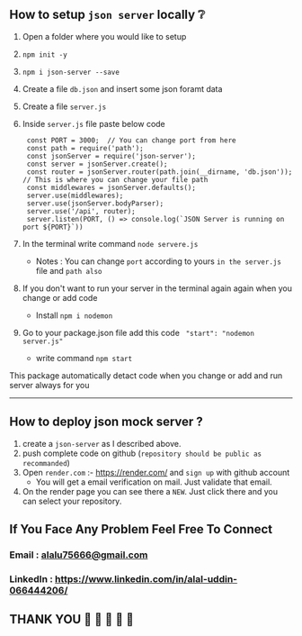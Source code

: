 ## How to setup `json server` locally ❔

1. Open a folder where you would like to setup
2. `npm init -y`
3. `npm i json-server --save`
4. Create a file `db.json` and insert some json foramt data
5. Create a file `server.js`
6. Inside `server.js` file paste below code

        const PORT = 3000;  // You can change port from here
        const path = require('path');
        const jsonServer = require('json-server');
        const server = jsonServer.create();
        const router = jsonServer.router(path.join(__dirname, 'db.json'));  // This is where you can change your file path
        const middlewares = jsonServer.defaults();
        server.use(middlewares);
        server.use(jsonServer.bodyParser);
        server.use('/api', router);
        server.listen(PORT, () => console.log(`JSON Server is running on port ${PORT}`))

7. In the terminal write command `node servere.js`

   - Notes : You can change `port` according to yours `in the server.js` file and `path also`

8. If you don't want to run your server in the terminal again again when you change or add code 
   
     - Install `npm i nodemon`

9. Go to your package.json file add this code ` "start": "nodemon server.js"`    
     - write command `npm start` 

This package automatically detact code when you change or add and run server always for you

---

## How to deploy json mock server ?

1. create a `json-server` as I described above.
2. push complete code on github (`repository should be public as recommanded`)
3. Open `render.com` :- https://render.com/ and `sign up` with github account
   - You will get a email verification on mail. Just validate that email.
4. On the render page you can see there a `NEW`. Just click there and you can select your repository.

## If You Face Any Problem Feel Free To Connect 
### Email : alalu75666@gmail.com
### LinkedIn : https://www.linkedin.com/in/alal-uddin-066444206/

## THANK YOU 🤗 🤗 🤗 🤗 🤗
